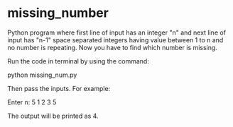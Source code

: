 # missing_number

Python program where first line of input has an integer "n" and next line of input has "n-1" space separated integers having value between 1 to n and no number is repeating.
Now you have to find which number is missing.

Run the code in terminal by using the command:

python missing_num.py

Then pass the inputs.
For example:

Enter n: 5
1 2 3 5

The output will be printed as 4.
